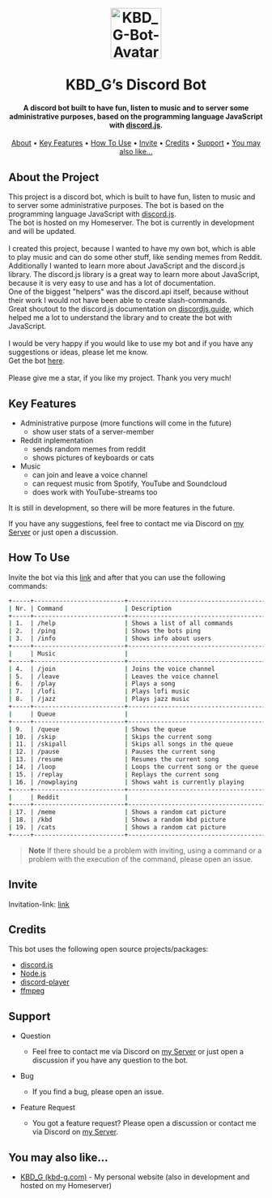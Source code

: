 <h1 align="center">
  <br>
  <a href="https://kbd-g.com/"><img src="https://kbd-g.com/PIC/KBD_Wallpaper_remake_DC_Bot_400.png" alt="KBD_G-Bot-Avatar" width="100"></a>
  <br>
  <br>
    KBD_G’s Discord Bot
  <br>
</h1>

<h4 align="center">A discord bot built to have fun, listen to music and to server some administrative purposes, based on the programming language JavaScript with <a href="https://discord.js.org/#/" target="_blank">discord.js</a>.</h4>

<p align="center">
    <a href="#about-the-project">About</a> •
    <a href="#key-features">Key Features</a> •
    <a href="#how-to-use">How To Use</a> •
    <a href="#invite">Invite</a> •
    <a href="#credits">Credits</a> •
    <a href="#support">Support</a> •
    <a href="#you-may-also-like">You may also like...</a>
</p>

## About the Project

This project is a discord bot, which is built to have fun, listen to music and to server some administrative purposes. The bot is based on the programming language JavaScript with [discord.js](https://discord.js.org/#/). 
<br>
The bot is hosted on my Homeserver. The bot is currently in development and will be updated. 
<br>
<br>
I created this project, because I wanted to have my own bot, which is able to play music and can do some other stuff, like sending memes from Reddit. 
<br>
Additionally I wanted to learn more about JavaScript and the discord.js library. The discord.js library is a great way to learn more about JavaScript, because it is very easy to use and has a lot of documentation.
<br>
One of the biggest "helpers" was the discord.api itself, because without their work I would not have been able to create slash-commands.
<br>
Great shoutout to the discord.js documentation on [discordjs.guide](https://discordjs.guide/), which helped me a lot to understand the library and to create the bot with JavaScript.
<br>
<br>
I would be very happy if you would like to use my bot and if you have any suggestions or ideas, please let me know. 
<br>
Get the bot [here](#invite).
<br>
<br>
Please give me a star, if you like my project. Thank you very much!



## Key Features

* Administrative purpose (more functions will come in the future)
  - show user stats of a server-member
* Reddit inplementation
  - sends random memes from reddit
  - shows pictures of keyboards or cats
* Music
  - can join and leave a voice channel
  - can request music from Spotify, YouTube and Soundcloud
  - does work with YouTube-streams too

It is still in development, so there will be more features in the future.

If you have any suggestions, feel free to contact me via Discord on [my Server](https://discord.com/invite/Vce9FEJP5T) or just open a discussion.

## How To Use

Invite the bot via this [link](https://discord.com/api/oauth2/authorize?client_id=1041784484607033355&permissions=8&scope=applications.commands%20bot) and after that you can use the following commands:

```bash
+-----+-------------------------+-------------------------------------------------------------------+
| Nr. | Command                 | Description                                                       |
+-----+-------------------------+-------------------------------------------------------------------+
| 1.  | /help                   | Shows a list of all commands                                      |
| 2.  | /ping                   | Shows the bots ping                                               |
| 3.  | /info                   | Shows info about users                                            |
+-----+-------------------------+-------------------------------------------------------------------+
|     | Music                   |                                                                   |
+-----+-------------------------+-------------------------------------------------------------------+
| 4.  | /join                   | Joins the voice channel                                           |
| 5.  | /leave                  | Leaves the voice channel                                          |
| 6.  | /play                   | Plays a song                                                      |
| 7.  | /lofi                   | Plays lofi music                                                  |
| 8.  | /jazz                   | Plays jazz music                                                  |
+-----+-------------------------+-------------------------------------------------------------------+
|     | Queue                   |                                                                   |
+-----+-------------------------+-------------------------------------------------------------------+
| 9.  | /queue                  | Shows the queue                                                   |
| 10. | /skip                   | Skips the current song                                            |
| 11. | /skipall                | Skips all songs in the queue                                      |
| 12. | /pause                  | Pauses the current song                                           |
| 13. | /resume                 | Resumes the current song                                          |
| 14. | /loop                   | Loops the current song or the queue                               |
| 15. | /replay                 | Replays the current song                                          |
| 16. | /nowplaying             | Shows waht is currently playing                                   |
+-----+-------------------------+-------------------------------------------------------------------+
|     | Reddit                  |                                                                   |
+-----+-------------------------+-------------------------------------------------------------------+
| 17. | /meme                   | Shows a random cat picture                                        |
| 18. | /kbd                    | Shows a random kbd picture                                        |
| 19. | /cats                   | Shows a random cat picture                                        |
+-----+-------------------------+-------------------------------------------------------------------+
```

> **Note**
> If there should be a problem with inviting, using a command or a problem with the execution of the command, please open an issue.


## Invite

Invitation-link: [link](https://discord.com/api/oauth2/authorize?client_id=1041784484607033355&permissions=8&scope=applications.commands%20bot)

## Credits

This bot uses the following open source projects/packages:

- [discord.js](http://electron.atom.io/)
- [Node.js](https://nodejs.org/)
- [discord-player](https://github.com/chjj/marked)
- [ffmpeg](http://showdownjs.github.io/showdown/)

## Support

* Question
    - Feel free to contact me via Discord on [my Server](https://discord.com/invite/Vce9FEJP5T) or just open a discussion if you have any question to the bot.

* Bug
    - If you find a bug, please open an issue.

* Feature Request
    - You got a feature request? Please open a discussion or contact me via Discord on [my Server](https://discord.com/invite/Vce9FEJP5T).


## You may also like...

- [KBD_G (kbd-g.com)](https://kbd-g.com) - My personal website (also in development and hosted on my Homeserver)
